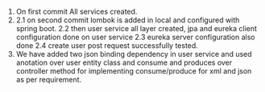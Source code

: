 1. On first commit All services created.
2. 2.1 on second commit lombok is added in local and configured with spring boot.
   2.2 then user service all layer created, jpa and eureka client configuration done on user service
   2.3 eureka server configuration also done
   2.4 create user post request successfully tested.
3. We have added two json binding dependency in user service and used anotation over user entity class and consume and produces over controller method for implementing consume/produce for xml and json as per requirement. 

   
